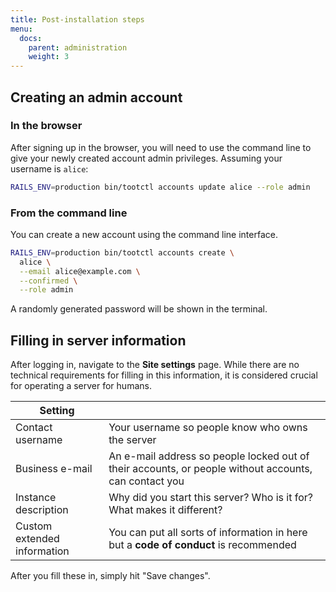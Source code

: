 ```yaml
---
title: Post-installation steps
menu:
  docs:
    parent: administration
    weight: 3
---
```


## Creating an admin account
### In the browser

After signing up in the browser, you will need to use the command line to give your newly created account admin privileges. Assuming your username is `alice`:

```bash
RAILS_ENV=production bin/tootctl accounts update alice --role admin
```

### From the command line

You can create a new account using the command line interface.

```bash
RAILS_ENV=production bin/tootctl accounts create \
  alice \
  --email alice@example.com \
  --confirmed \
  --role admin
```

A randomly generated password will be shown in the terminal.

## Filling in server information

After logging in, navigate to the **Site settings** page. While there are no technical requirements for filling in this information, it is considered crucial for operating a server for humans.

|Setting| |
|-------|-|
|Contact username|Your username so people know who owns the server|
|Business e-mail|An e-mail address so people locked out of their accounts, or people without accounts, can contact you|
|Instance description|Why did you start this server? Who is it for? What makes it different?|
|Custom extended information|You can put all sorts of information in here but a **code of conduct** is recommended|

After you fill these in, simply hit "Save changes".